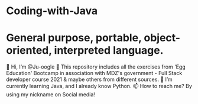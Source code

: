 # Coding-with-Java
# General purpose, portable, object-oriented, interpreted language.

👋 Hi, I’m @Ju-oogle
👀 This repository includes all the exercises from 'Egg Education' Bootcamp in association with MDZ's government - Full Stack developer course 2021 & maybe others from different sources.
🌱 I’m currently learning Java, and I already know Python.
📫 How to reach me? By using my nickname on Social media!

